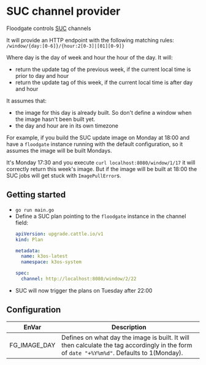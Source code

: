# SUC channel provider

Floodgate controls [SUC](https://github.com/rancher/system-upgrade-controller) channels

It will provide an HTTP endpoint with the following matching rules:
`/window/{day:[0-6]}/{hour:2[0-3]|[01][0-9]}`

Where day is the day of week and hour the hour of the day. It will:
* return the update tag of the previous week, if the current local time is prior to day and hour
* return the update tag of this week, if the current local time is after day and hour

It assumes that:
* the image for this day is already built. So don't define a window when the image hasn't been built yet.
* the day and hour are in its own timezone

For example, if you build the SUC update image on Monday at 18:00 and have a `floodgate` instance running with the default configuration, so it assumes the image will be built Mondays.

It's Monday 17:30 and you execute `curl localhost:8080/window/1/17` it will correctly return this week's image. But if the image will be built at 18:00 the SUC jobs will get stuck with `ImagePullError`s.

## Getting started

* `go run main.go`
* Define a SUC plan pointing to the `floodgate` instance in the channel field:
  ```yaml
  apiVersion: upgrade.cattle.io/v1
  kind: Plan

  metadata:
    name: k3os-latest
    namespace: k3os-system

  spec:
    channel: http://localhost:8080/window/2/22
  ```
* SUC will now trigger the plans on Tuesday after 22:00

## Configuration

| EnVar | Description |
|-------|-------------|
| FG_IMAGE_DAY | Defines on what day the image is built. It will then calculate the tag accordingly in the form of `date "+%Y%m%d"`. Defaults to 1(Monday).|
